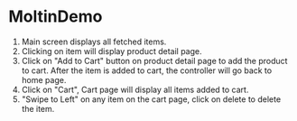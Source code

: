 # MoltinDemo

1. Main screen displays all fetched items.
2. Clicking on item will display product detail page.
3. Click on "Add to Cart" button on product detail page to add the product to cart. After the item is added to cart, the controller will go back to home page.
4. Click on "Cart", Cart page will display all items added to cart.
5. "Swipe to Left" on any item on the cart page, click on delete to delete the item.

